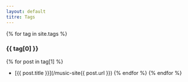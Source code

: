 ```yaml
---
layout: default
titre: Tags
---
```

{% for tag in site.tags %}
### {{ tag[0] }}
  {% for post in tag[1] %}
* [{{ post.title }}](/music-site{{ post.url }})
  {% endfor %}
{% endfor %}
